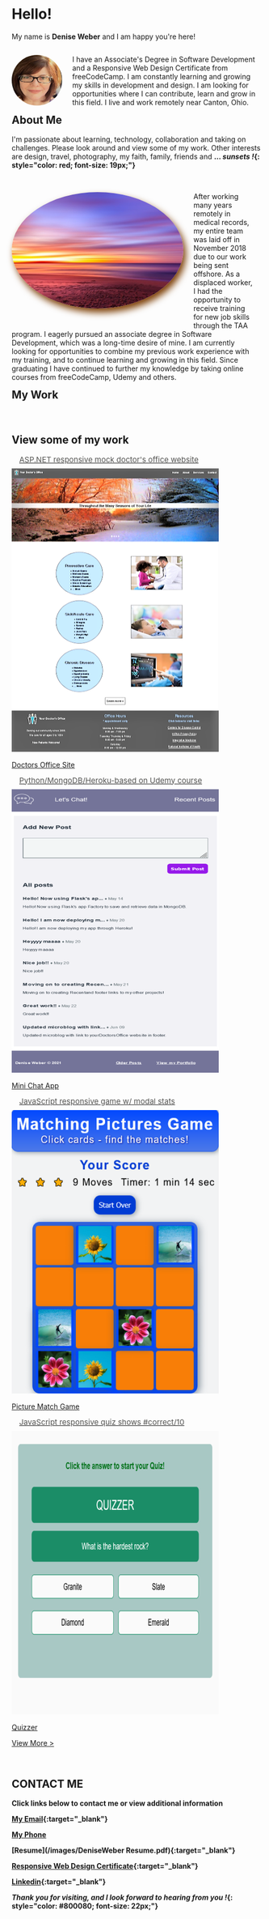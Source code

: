 
# Hello!  
My name is **Denise Weber** and I am happy you're here!

<p style="margin-right: 20px; float: right;"><img src="/images/me.png" alt="Denise picture" width="100" height="100" style="border-radius:50%; margin-right: 20px; float: left;"/> I have an Associate's Degree in Software Development and a Responsive Web Design Certificate from freeCodeCamp. I am constantly learning and growing my skills in development and design. I am looking for opportunities where I can contribute, learn and grow in this field. I live and work remotely near Canton, Ohio.</p> 

## About Me
I'm passionate about learning, technology, collaboration and taking on challenges. Please look around and view some of my work. Other interests are design, travel, photography, my faith, family, friends and **... *sunsets !*{: style="color: red; font-size: 19px;"}** <br><br>

<p style="margin-right: 20px; float: right;"><img src="images/sunset.png" alt="sunset picture" width="340" height="230" style="border-radius:50%; box-shadow: 5px 8px 14px #7e4108; margin-bottom: 28px; margin-right: 20px; float: left;"/> 
After working many years remotely in medical records, my entire team was laid off in November 2018 due to our work being sent offshore. As a displaced worker, I had the opportunity to receive training for new job skills through the TAA program. I eagerly pursued an associate degree in Software Development, which was a long-time desire of mine. I am currently looking for opportunities to combine my previous work experience with my training, and to continue learning and growing in this field. Since graduating I have continued to further my knowledge by taking online courses from freeCodeCamp, Udemy and others.</p>
<br><br>

## My Work
<section id="projects" class="projects-section">
 <br>
  <h2 class="projects-section-header">View some of my work</h2>
  <div class="projects-grid">
  <a href="https://yourdoctorsoffice2021.azurewebsites.net/" target="_blank" class="project-tile">
   <p style="color: #535351; font-weight: 400; font-size: 15px; line-height: 1.2; text-align:left; margin: 0 15px 8px 15px;">ASP.NET responsive mock doctor's office website</p>
<img class="project-image" src="/images/homepage.png" alt="project"/>
   <p class="project project-title">
    <span class="code">Doctors Office Site</span>
    </p>
  </a>
  <a href="http://dweber-microblog-app.herokuapp.com/" target="_blank" class="project-tile">
   <p style="color: #535351; font-weight: 400; font-size: 15px; line-height: 1.2; text-align: left; margin: 0 15px 8px 15px;">Python/MongoDB/Heroku-based on Udemy course</p>
 <img class="project-image" src="/images/BlogApp.PNG" alt="project" />
    <p class="project project-title">
      <span class="code">Mini Chat App</span>
    </p>
    </a>
  <a href="https://deniseweberdev.com/matchGame/" target="_blank" class="project-tile"> 
   <p style="color: #535351; font-weight: 400; font-size: 15px; line-height: 1.2; text-align: left; margin: 0 15px 8px 15px;">JavaScript responsive game w/ modal stats</p>
<img class="project-image" src="/images/MatchGame.PNG" alt="project"/>
 <p class="project project-title">
      <span class="code">Picture Match Game</span>
    </p>  
   </a>
       <a href="https://deniseweberdev.com/Quizzer/" target="_blank" class="project-tile">
        <p style="color: #535351; font-weight: 400; font-size: 15px; line-height: 1.2; text-align: left; margin: 0 15px 8px 15px;">JavaScript responsive quiz shows #correct/10</p>
    <img class="project-image" src="/images/Quizzer.PNG" alt="project"/>
     <p class="project project-title">
      <span class="code">Quizzer</span>
    </p>   
    </a>   
 </div>  
  
  <a href="https://codepen.io/denise_weber/full/NWgjOwy" class="btn btn-show-all" target="_blank">View More ></a>
</section>


<br>



## CONTACT ME 
**Click links below to contact me or view additional information**  

**[My Email](mailto:dweber0001@gmail.com?subject=[GitHub]%20Source%20MyPortfolio){:target="_blank"}**

**<a href="tel:+3302121204">My Phone</a>**

**[Resume](/images/DeniseWeber Resume.pdf){:target="_blank"}**

**[Responsive Web Design Certificate](https://www.freecodecamp.org/certification/denise_weber/responsive-web-design){:target="_blank"}**

**[Linkedin](https://www.linkedin.com/in/deniseweber0001/){:target="_blank"}**

***Thank you for visiting, and I look forward to hearing from you !*{: style="color: #800080; font-size: 22px;"}**
              
